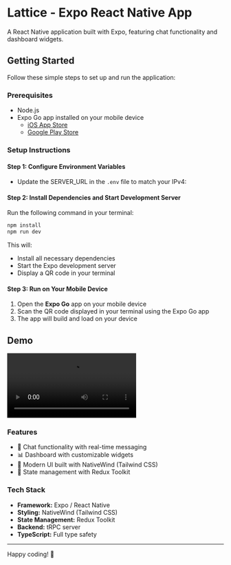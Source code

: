# Lattice - Expo React Native App

A React Native application built with Expo, featuring chat functionality and dashboard widgets.

## Getting Started

Follow these simple steps to set up and run the application:

### Prerequisites

- Node.js
- Expo Go app installed on your mobile device
  - [iOS App Store](https://apps.apple.com/app/expo-go/id982107779)
  - [Google Play Store](https://play.google.com/store/apps/details?id=host.exp.exponent)

### Setup Instructions

#### Step 1: Configure Environment Variables

- Update the SERVER_URL in the `.env` file to match your IPv4:

#### Step 2: Install Dependencies and Start Development Server

Run the following command in your terminal:

```bash
npm install
npm run dev
```

This will:
- Install all necessary dependencies
- Start the Expo development server
- Display a QR code in your terminal

#### Step 3: Run on Your Mobile Device

1. Open the **Expo Go** app on your mobile device
2. Scan the QR code displayed in your terminal using the Expo Go app
3. The app will build and load on your device

## Demo

![Demo](./assets/demo/demo.mp4)

### Features

- 💬 Chat functionality with real-time messaging
- 📊 Dashboard with customizable widgets
- 🎨 Modern UI built with NativeWind (Tailwind CSS)
- 🔄 State management with Redux Toolkit

### Tech Stack

- **Framework:** Expo / React Native
- **Styling:** NativeWind (Tailwind CSS)
- **State Management:** Redux Toolkit
- **Backend:** tRPC server
- **TypeScript:** Full type safety

---

Happy coding! 🚀
